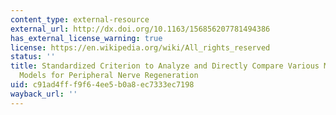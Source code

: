 ```yaml
---
content_type: external-resource
external_url: http://dx.doi.org/10.1163/156856207781494386
has_external_license_warning: true
license: https://en.wikipedia.org/wiki/All_rights_reserved
status: ''
title: Standardized Criterion to Analyze and Directly Compare Various Materials and
  Models for Peripheral Nerve Regeneration
uid: c91ad4ff-f9f6-4ee5-b0a8-ec7333ec7198
wayback_url: ''
---
```

